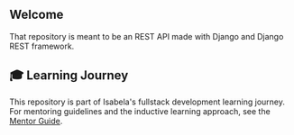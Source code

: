 ## Welcome

That repository is meant to be an REST API made with Django and Django REST framework.

## 🎓 Learning Journey

This repository is part of Isabela's fullstack development learning journey. For mentoring guidelines and the inductive learning approach, see the [Mentor Guide](MENTOR_GUIDE.md).
